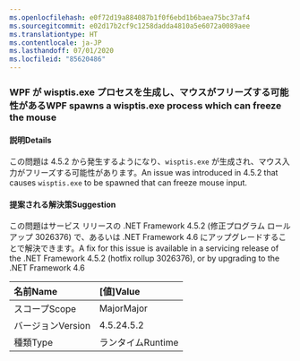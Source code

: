 ```yaml
---
ms.openlocfilehash: e0f72d19a884087b1f0f6ebd1b6baea75bc37af4
ms.sourcegitcommit: e02d17b2cf9c1258dadda4810a5e6072a0089aee
ms.translationtype: HT
ms.contentlocale: ja-JP
ms.lasthandoff: 07/01/2020
ms.locfileid: "85620486"
---
```

### <a name="wpf-spawns-a-wisptisexe-process-which-can-freeze-the-mouse"></a><span data-ttu-id="bca67-101">WPF が wisptis.exe プロセスを生成し、マウスがフリーズする可能性がある</span><span class="sxs-lookup"><span data-stu-id="bca67-101">WPF spawns a wisptis.exe process which can freeze the mouse</span></span>

#### <a name="details"></a><span data-ttu-id="bca67-102">説明</span><span class="sxs-lookup"><span data-stu-id="bca67-102">Details</span></span>

<span data-ttu-id="bca67-103">この問題は 4.5.2 から発生するようになり、<code>wisptis.exe</code> が生成され、マウス入力がフリーズする可能性があります。</span><span class="sxs-lookup"><span data-stu-id="bca67-103">An issue was introduced in 4.5.2 that causes <code>wisptis.exe</code> to be spawned that can freeze mouse input.</span></span>

#### <a name="suggestion"></a><span data-ttu-id="bca67-104">提案される解決策</span><span class="sxs-lookup"><span data-stu-id="bca67-104">Suggestion</span></span>

<span data-ttu-id="bca67-105">この問題はサービス リリースの .NET Framework 4.5.2 (修正プログラム ロールアップ 3026376) で、あるいは .NET Framework 4.6 にアップグレードすることで解決できます。</span><span class="sxs-lookup"><span data-stu-id="bca67-105">A fix for this issue is available in a servicing release of the .NET Framework 4.5.2 (hotfix rollup 3026376), or by upgrading to the .NET Framework 4.6</span></span>

| <span data-ttu-id="bca67-106">名前</span><span class="sxs-lookup"><span data-stu-id="bca67-106">Name</span></span>    | <span data-ttu-id="bca67-107">[値]</span><span class="sxs-lookup"><span data-stu-id="bca67-107">Value</span></span>       |
|:--------|:------------|
| <span data-ttu-id="bca67-108">スコープ</span><span class="sxs-lookup"><span data-stu-id="bca67-108">Scope</span></span>   |<span data-ttu-id="bca67-109">Major</span><span class="sxs-lookup"><span data-stu-id="bca67-109">Major</span></span>|
|<span data-ttu-id="bca67-110">バージョン</span><span class="sxs-lookup"><span data-stu-id="bca67-110">Version</span></span>|<span data-ttu-id="bca67-111">4.5.2</span><span class="sxs-lookup"><span data-stu-id="bca67-111">4.5.2</span></span>|
|<span data-ttu-id="bca67-112">種類</span><span class="sxs-lookup"><span data-stu-id="bca67-112">Type</span></span>|<span data-ttu-id="bca67-113">ランタイム</span><span class="sxs-lookup"><span data-stu-id="bca67-113">Runtime</span></span>|
